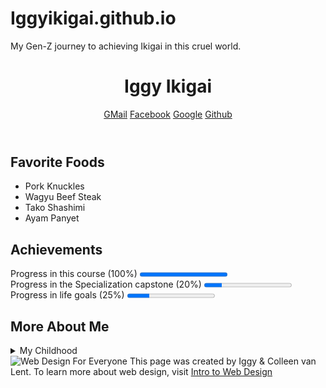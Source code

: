 # Iggyikigai.github.io
My Gen-Z journey to achieving Ikigai in this cruel world.

<!DOCTYPE html>
<html lang="en">
<head>
    <meta charset="UTF-8">
    <title>Final Project</title>
</head>
<body>
    <header>
        <h1>Iggy Ikigai</h1>
        <nav>
            <a href = "http://www.gmail.com">GMail</a>
            <a href = "http://www.facebook.com">Facebook</a>
            <a href = "http://www.google.com">Google</a>
            <a href = "http://www.github.com/Iggyikigai">Github</a><br>
    </nav>
    </header>
    <section>
        <h2>Favorite Foods</h2>
        <ul>
            <li>Pork Knuckles</li>
            <li>Wagyu Beef Steak</li>
            <li>Tako Shashimi</li>
            <li>Ayam Panyet</li>
        </ul>
    </section>
    <section>
        <h2>Achievements</h2>
        Progress in this course (100%)
        <progress value="100" max="100"></progress>
        <br>
        Progress in the Specialization capstone (20%)
        <progress value="20" max="100"></progress>
        <br>
        Progress in life goals (25%)
        <progress value="25" max="100"></progress>
    </section>
    <section>
        <h2>More About Me</h2>
        <details>
            <summary>My Childhood</summary>I grew up in Singapore. Was a mischievous and rebellous kid but smart enough to get away things.
        </details>
    </section>
    <footer>
        <img src="http://www.intro-webdesign.com/images/newlogo.png" alt="Web Design For Everyone">
        This page was created by Iggy &amp; Colleen van Lent.
        To learn more about web design, visit
        <a href="http://www.intro-webdesign.com/">Intro to Web Design</a>
    </footer>
</body>
</html>
